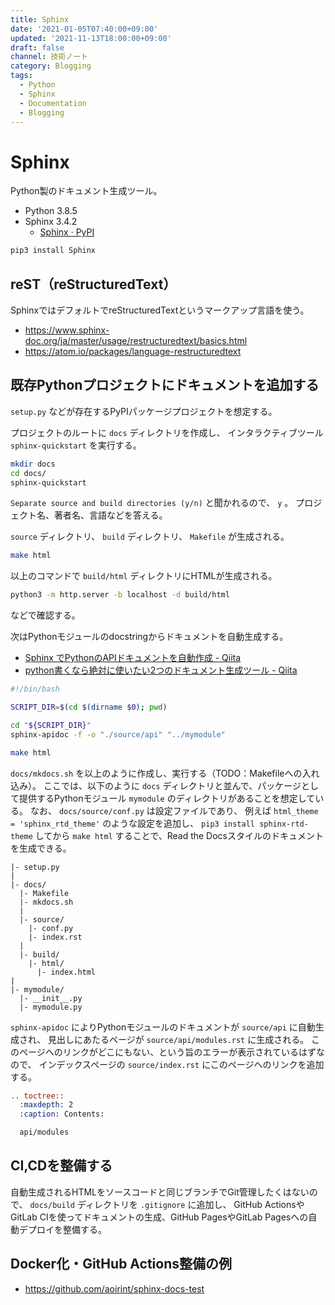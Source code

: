 ```yaml
---
title: Sphinx
date: '2021-01-05T07:40:00+09:00'
updated: '2021-11-13T18:00:00+09:00'
draft: false
channel: 技術ノート
category: Blogging
tags:
  - Python
  - Sphinx
  - Documentation
  - Blogging
---
```


# Sphinx

Python製のドキュメント生成ツール。


- Python 3.8.5
- Sphinx 3.4.2
  - [Sphinx · PyPI](https://pypi.org/project/Sphinx/)

```bash
pip3 install Sphinx
```


## reST（reStructuredText）

SphinxではデフォルトでreStructuredTextというマークアップ言語を使う。

- https://www.sphinx-doc.org/ja/master/usage/restructuredtext/basics.html
- https://atom.io/packages/language-restructuredtext


## 既存Pythonプロジェクトにドキュメントを追加する

`setup.py` などが存在するPyPIパッケージプロジェクトを想定する。

プロジェクトのルートに `docs` ディレクトリを作成し、
インタラクティブツール `sphinx-quickstart` を実行する。

```bash
mkdir docs
cd docs/
sphinx-quickstart
```

`Separate source and build directories (y/n)` と聞かれるので、 `y` 。
プロジェクト名、著者名、言語などを答える。

`source` ディレクトリ、 `build` ディレクトリ、 `Makefile` が生成される。

```bash
make html
```

以上のコマンドで `build/html` ディレクトリにHTMLが生成される。

```bash
python3 -m http.server -b localhost -d build/html
```

などで確認する。


次はPythonモジュールのdocstringからドキュメントを自動生成する。

- [Sphinx でPythonのAPIドキュメントを自動作成 - Qiita](https://qiita.com/some-nyan/items/1980198a05c12d90e5c3)
- [python書くなら絶対に使いたい2つのドキュメント生成ツール - Qiita](https://qiita.com/hatsumi3/items/11c5bc835efe713e4767)

```bash
#!/bin/bash

SCRIPT_DIR=$(cd $(dirname $0); pwd)

cd "${SCRIPT_DIR}"
sphinx-apidoc -f -o "./source/api" "../mymodule"

make html
```

`docs/mkdocs.sh` を以上のように作成し、実行する（TODO：Makefileへの入れ込み）。
ここでは、以下のように `docs` ディレクトリと並んで、パッケージとして提供するPythonモジュール `mymodule` のディレクトリがあることを想定している。
なお、 `docs/source/conf.py` は設定ファイルであり、
例えば `html_theme = 'sphinx_rtd_theme'` のような設定を追加し、
`pip3 install sphinx-rtd-theme` してから `make html` することで、Read the Docsスタイルのドキュメントを生成できる。

```
|- setup.py
|
|- docs/
  |- Makefile
  |- mkdocs.sh
  |
  |- source/
    |- conf.py
    |- index.rst
  |
  |- build/
    |- html/
      |- index.html
|
|- mymodule/
  |- __init__.py
  |- mymodule.py
```

`sphinx-apidoc` によりPythonモジュールのドキュメントが `source/api` に自動生成され、
見出しにあたるページが `source/api/modules.rst` に生成される。
このページへのリンクがどこにもない、という旨のエラーが表示されているはずなので、
インデックスページの `source/index.rst` にこのページへのリンクを追加する。

```reStructuredText
.. toctree::
  :maxdepth: 2
  :caption: Contents:

  api/modules
```


## CI,CDを整備する

自動生成されるHTMLをソースコードと同じブランチでGit管理したくはないので、
`docs/build` ディレクトリを `.gitignore` に追加し、
GitHub ActionsやGitLab CIを使ってドキュメントの生成、GitHub PagesやGitLab Pagesへの自動デプロイを整備する。


## Docker化・GitHub Actions整備の例

- https://github.com/aoirint/sphinx-docs-test
